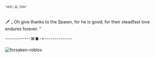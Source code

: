 ༺𓆩⛧𓆪༻

🗡 ⹂ Oh give thanks to the Spawn, for he is good; for their steadfast love endures forever. "

-------------⌘🫀-➛--------------

![forsaken-roblox](https://github.com/user-attachments/assets/f05853cc-26cd-4785-94ad-abbf7577167e)
